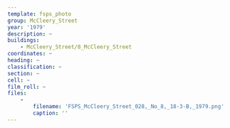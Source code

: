 ```yaml
---
template: fsps_photo
group: McCleery_Street
year: '1979'
description: ~
buildings:
    - McCleery_Street/8_McCleery_Street
coordinates: ~
heading: ~
classification: ~
section: ~
cell: ~
film_roll: ~
files:
    -
        filename: 'FSPS_McCleery_Street_028,_No_8,_18-3-B,_1979.png'
        caption: ''
---
```

